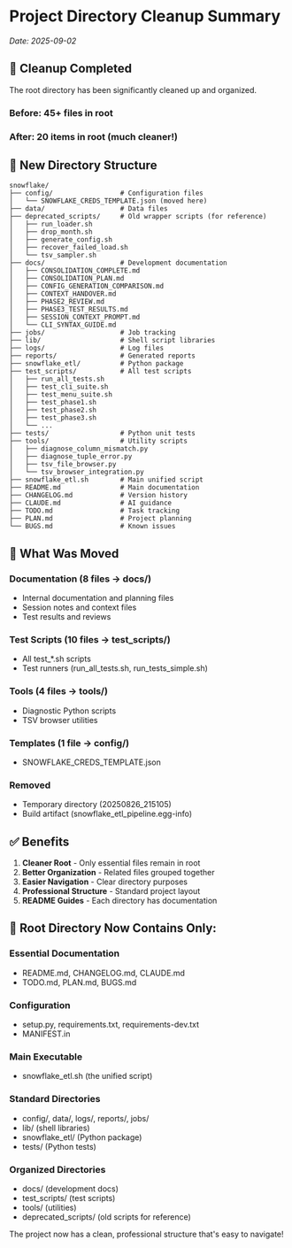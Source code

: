 # Project Directory Cleanup Summary

*Date: 2025-09-02*

## 🧹 Cleanup Completed

The root directory has been significantly cleaned up and organized.

### Before: 45+ files in root
### After: 20 items in root (much cleaner!)

## 📁 New Directory Structure

```
snowflake/
├── config/                 # Configuration files
│   └── SNOWFLAKE_CREDS_TEMPLATE.json (moved here)
├── data/                   # Data files
├── deprecated_scripts/     # Old wrapper scripts (for reference)
│   ├── run_loader.sh
│   ├── drop_month.sh
│   ├── generate_config.sh
│   ├── recover_failed_load.sh
│   └── tsv_sampler.sh
├── docs/                   # Development documentation
│   ├── CONSOLIDATION_COMPLETE.md
│   ├── CONSOLIDATION_PLAN.md
│   ├── CONFIG_GENERATION_COMPARISON.md
│   ├── CONTEXT_HANDOVER.md
│   ├── PHASE2_REVIEW.md
│   ├── PHASE3_TEST_RESULTS.md
│   ├── SESSION_CONTEXT_PROMPT.md
│   └── CLI_SYNTAX_GUIDE.md
├── jobs/                   # Job tracking
├── lib/                    # Shell script libraries
├── logs/                   # Log files
├── reports/                # Generated reports
├── snowflake_etl/          # Python package
├── test_scripts/           # All test scripts
│   ├── run_all_tests.sh
│   ├── test_cli_suite.sh
│   ├── test_menu_suite.sh
│   ├── test_phase1.sh
│   ├── test_phase2.sh
│   ├── test_phase3.sh
│   └── ...
├── tests/                  # Python unit tests
├── tools/                  # Utility scripts
│   ├── diagnose_column_mismatch.py
│   ├── diagnose_tuple_error.py
│   ├── tsv_file_browser.py
│   └── tsv_browser_integration.py
├── snowflake_etl.sh        # Main unified script
├── README.md               # Main documentation
├── CHANGELOG.md            # Version history
├── CLAUDE.md               # AI guidance
├── TODO.md                 # Task tracking
├── PLAN.md                 # Project planning
└── BUGS.md                 # Known issues
```

## 🎯 What Was Moved

### Documentation (8 files → docs/)
- Internal documentation and planning files
- Session notes and context files
- Test results and reviews

### Test Scripts (10 files → test_scripts/)
- All test_*.sh scripts
- Test runners (run_all_tests.sh, run_tests_simple.sh)

### Tools (4 files → tools/)
- Diagnostic Python scripts
- TSV browser utilities

### Templates (1 file → config/)
- SNOWFLAKE_CREDS_TEMPLATE.json

### Removed
- Temporary directory (20250826_215105)
- Build artifact (snowflake_etl_pipeline.egg-info)

## ✅ Benefits

1. **Cleaner Root** - Only essential files remain in root
2. **Better Organization** - Related files grouped together
3. **Easier Navigation** - Clear directory purposes
4. **Professional Structure** - Standard project layout
5. **README Guides** - Each directory has documentation

## 📝 Root Directory Now Contains Only:

### Essential Documentation
- README.md, CHANGELOG.md, CLAUDE.md
- TODO.md, PLAN.md, BUGS.md

### Configuration
- setup.py, requirements.txt, requirements-dev.txt
- MANIFEST.in

### Main Executable
- snowflake_etl.sh (the unified script)

### Standard Directories
- config/, data/, logs/, reports/, jobs/
- lib/ (shell libraries)
- snowflake_etl/ (Python package)
- tests/ (Python tests)

### Organized Directories
- docs/ (development docs)
- test_scripts/ (test scripts)
- tools/ (utilities)
- deprecated_scripts/ (old scripts for reference)

The project now has a clean, professional structure that's easy to navigate!